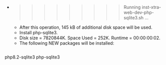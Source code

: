* >>>>>>>>> Running inst-xtra-web-dev-php-sqlite3.sh ...
  * After this operation, 145 kB of additional disk space will be used.
  * Install php-sqlite3.
  * Disk size = 7820844K. Space Used = 252K. Runtime = 00:00:00:02.
  * The following NEW packages will be installed:
  ```bash
php8.2-sqlite3 php-sqlite3
  ```
